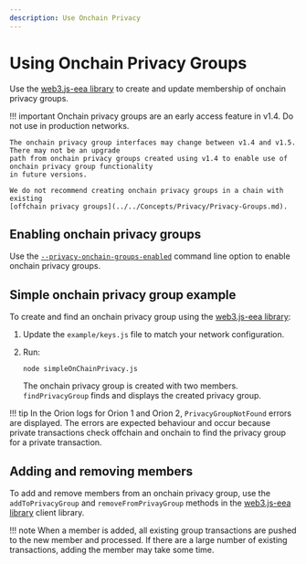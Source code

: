 ```yaml
---
description: Use Onchain Privacy
---
```


# Using Onchain Privacy Groups 

Use the [web3.js-eea library](https://github.com/PegaSysEng/web3js-eea) to create and update 
membership of onchain privacy groups. 

!!! important 
    Onchain privacy groups are an early access feature in v1.4. Do not use in production networks. 

    The onchain privacy group interfaces may change between v1.4 and v1.5. There may not be an upgrade 
    path from onchain privacy groups created using v1.4 to enable use of onchain privacy group functionality 
    in future versions. 

    We do not recommend creating onchain privacy groups in a chain with existing 
    [offchain privacy groups](../../Concepts/Privacy/Privacy-Groups.md). 
    
## Enabling onchain privacy groups 

Use the [`--privacy-onchain-groups-enabled`](../../Reference/CLI/CLI-Syntax.md#privacy-onchain-groups-enabled)
command line option to enable onchain privacy groups. 
    
## Simple onchain privacy group example 

To create and find an onchain privacy group using the [web3.js-eea library](https://github.com/PegaSysEng/web3js-eea): 

1. Update the `example/keys.js` file to match your network configuration. 

2. Run: 

    ```
    node simpleOnChainPrivacy.js
    ```

    The onchain privacy group is created with two members. `findPrivacyGroup` finds and displays the 
    created privacy group. 

!!! tip 
    In the Orion logs for Orion 1 and Orion 2, `PrivacyGroupNotFound` errors are displayed. The errors 
    are expected behaviour and occur because private transactions check offchain and onchain to find
    the privacy group for a private transaction.

## Adding and removing members 

To add and remove members from an onchain privacy group, use the `addToPrivacyGroup` and 
`removeFromPrivayGroup` methods in the [web3.js-eea library](https://github.com/PegaSysEng/web3js-eea)
client library. 

!!! note 
    When a member is added, all existing group transactions are pushed to the new member and processed. 
    If there are a large number of existing transactions, adding the member may take some time. 